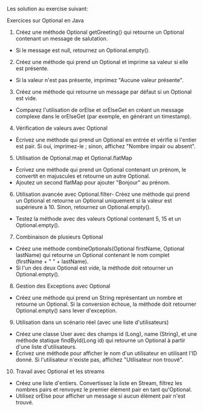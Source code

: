 Les solution au exercise suivant:
  
Exercices sur Optional en Java
1. Créez une méthode Optional<String> getGreeting() qui retourne un Optional contenant un
message de salutation.
- Si le message est null, retournez un Optional.empty().

2. Créez une méthode qui prend un Optional<String> et imprime sa valeur si elle est présente.
- Si la valeur n'est pas présente, imprimez "Aucune valeur présente".

3. Créez une méthode qui retourne un message par défaut si un Optional est vide.
- Comparez l'utilisation de orElse et orElseGet en créant un message complexe dans le orElseGet
(par exemple, en générant un timestamp).

4. Vérification de valeurs avec Optional
- Écrivez une méthode qui prend un Optional<Integer> en entrée et vérifie si l'entier est pair. Si oui,
imprimez-le ; sinon, affichez "Nombre impair ou absent".

5. Utilisation de Optional.map et Optional.flatMap
- Écrivez une méthode qui prend un Optional<String> contenant un prénom, le convertit en
majuscules et retourne un autre Optional<String>.
- Ajoutez un second flatMap pour ajouter "Bonjour" au prénom.
  
6. Utilisation avancée avec Optional.filter- Créez une méthode qui prend un Optional<Integer> et retourne un Optional<Integer> uniquement
si la valeur est supérieure à 10. Sinon, retournez un Optional.empty().
- Testez la méthode avec des valeurs Optional contenant 5, 15 et un Optional.empty().
  
7. Combinaison de plusieurs Optional
- Créez une méthode combineOptionals(Optional<String> firstName, Optional<String> lastName)
qui retourne un Optional<String> contenant le nom complet (firstName + " " + lastName).
- Si l'un des deux Optional est vide, la méthode doit retourner un Optional.empty().

8. Gestion des Exceptions avec Optional
- Créez une méthode qui prend un String représentant un nombre et retourne un Optional<Integer>.
Si la conversion échoue, la méthode doit retourner Optional.empty() sans lever d'exception.

9. Utilisation dans un scénario réel (avec une liste d'utilisateurs)
- Créez une classe User avec des champs id (Long), name (String), et une méthode statique
findById(Long id) qui retourne un Optional<User> à partir d'une liste d'utilisateurs.
- Écrivez une méthode pour afficher le nom d'un utilisateur en utilisant l'ID donné. Si l'utilisateur
n'existe pas, affichez "Utilisateur non trouvé".

10. Travail avec Optional et les streams
- Créez une liste d'entiers. Convertissez la liste en Stream, filtrez les nombres pairs et renvoyez le
premier élément pair en tant qu'Optional.
- Utilisez orElse pour afficher un message si aucun élément pair n'est trouvé.
